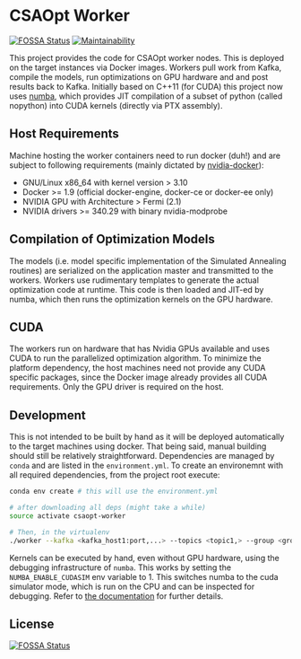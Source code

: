 # CSAOpt Worker
[![FOSSA Status](https://app.fossa.io/api/projects/git%2Bgithub.com%2Fd53dave%2Fcsaopt-worker.svg?type=shield)](https://app.fossa.io/projects/git%2Bgithub.com%2Fd53dave%2Fcsaopt-worker?ref=badge_shield)
[![Maintainability](https://api.codeclimate.com/v1/badges/e97f8c54e6e35787041f/maintainability)](https://codeclimate.com/github/d53dave/csaopt-worker/maintainability)

This project provides the code for CSAOpt worker nodes. This is deployed on the
target instances via Docker images. Workers pull work from Kafka, compile the
models, run optimizations on GPU hardware and and post results back to Kafka.
Initially based on C++11 (for CUDA) this project now uses
[numba](http://numba.pydata.org), which provides JIT compilation of a subset
of python (called nopython) into CUDA kernels (directly via PTX assembly).

## Host Requirements

Machine hosting the worker containers need to run docker (duh!) and are
subject to following requirements
(mainly dictated by [nvidia-docker](https://github.com/NVIDIA/nvidia-docker)):

- GNU/Linux x86_64 with kernel version > 3.10
- Docker >= 1.9 (official docker-engine, docker-ce or docker-ee only)
- NVIDIA GPU with Architecture > Fermi (2.1)
- NVIDIA drivers >= 340.29 with binary nvidia-modprobe

## Compilation of Optimization Models

The models (i.e. model specific implementation of the Simulated Annealing
routines) are serialized on the application master and transmitted to the
workers. Workers use rudimentary templates to generate the actual optimization
code at runtime. This code is then loaded and JIT-ed by numba, which then runs
the optimization kernels on the GPU hardware.

## CUDA

The workers run on hardware that has Nvidia GPUs available and uses CUDA
to run the parallelized optimization algorithm. To minimize the platform
dependency, the host machines need not provide any CUDA specific packages,
since the Docker image already provides all CUDA requirements. Only the GPU
driver is required on the host.

## Development

This is not intended to be built by hand as it will be deployed
automatically to the target machines using docker. That being said, manual
building should still be relatively straightforward. Dependencies are managed by
`conda` and are listed in the `environment.yml`. To create an environemnt with
all required dependencies, from the project root execute:

```bash
conda env create # this will use the environment.yml

# after downloading all deps (might take a while)
source activate csaopt-worker

# Then, in the virtualenv
./worker --kafka <kafka_host1:port,...> --topics <topic1,> --group <group> [--multi-gpu]
```

Kernels can be executed by hand, even without GPU hardware, using the debugging
infrastructure of `numba`. This works by setting the `NUMBA_ENABLE_CUDASIM` env
variable to 1. This switches numba to the cuda simulator mode, which is run on
the CPU and can be inspected for debugging. Refer to
[the documentation](https://numba.pydata.org/doc.html) for further details.

## License
[![FOSSA Status](https://app.fossa.io/api/projects/git%2Bgithub.com%2Fd53dave%2Fcsaopt-worker.svg?type=large)](https://app.fossa.io/projects/git%2Bgithub.com%2Fd53dave%2Fcsaopt-worker?ref=badge_large)
